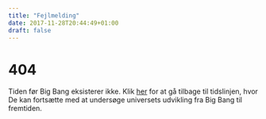 ```yaml
---
title: "Fejlmelding"
date: 2017-11-28T20:44:49+01:00
draft: false
---
```


# 404

Tiden før Big Bang eksisterer ikke. Klik <a href="">her</a> for at gå tilbage til tidslinjen, hvor De kan fortsætte med at undersøge universets udvikling fra Big Bang til fremtiden.
